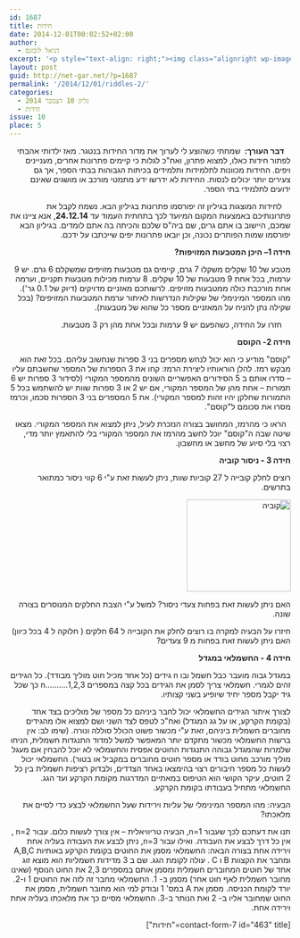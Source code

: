 ```yaml
---
id: 1687
title: חידות
date: 2014-12-01T00:02:52+02:00
author:
  - דניאל לובזנס
excerpt: '<p style="text-align: right;"><img class="alignright wp-image-1696" src="http://net-gar.net/wp-content/uploads/2014/11/unnamed-1.jpg" alt="unnamed (1)" width="101" height="106" />מדור החידות לילדים ונוער המחודש, יותר אתגר, יותר עניין בעריכת <span style="color: #222222;">דניאל לובזנס.</span></p>'
layout: post
guid: http://net-gar.net/?p=1687
permalink: '/2014/12/01/riddles-2/'
categories:
  - גליון 10 דצמבר 2014
  - חידות
issue: 10
place: 5
---
```

<p dir="rtl" style="text-align: right;">
     <strong>דבר העורך: </strong> שמחתי כשהוצע לי לערוך את מדור החידות בנטגר. מאז ילדותי אהבתי לפתור חידות כאלו, למצוא פתרון, ואח"כ לגלות כי קיימים פתרונות אחרים, מעניינים ויפים. החידות מכוונות לתלמידות ותלמידים בכיתות הגבוהות בבתי הספר, אך גם צעירים יותר יכולים לנסות. החידות לא ידרשו ידע מתמטי מורכב או מושגים שאינם ידועים לתלמידי בתי הספר.
</p>

<p dir="rtl" style="text-align: right;">
      לחידות המוצגות בגיליון זה יפורסמו פתרונות בגיליון הבא. נשמח לקבל את פתרונותיכם באמצעות המקום המיועד לכך בתחתית העמוד עד <strong>24.12.14</strong>, אנא ציינו את שמכם, היישוב בו אתם גרים, שם ביה"ס שלכם והכיתה בה אתם לומדים. בגיליון הבא יפורסמו שמות הפותרים נכונה, וכן יובאו פתרונות יפים שייכתבו על ידכם.
</p>

<p dir="rtl" style="text-align: right;">
  <strong>חידה 1</strong><strong>– היכן המטבעות המזויפות?</strong>
</p>

<p dir="rtl" style="text-align: right;">
  מטבע של 10 שקלים משקלו 7 גרם, קיימים גם מטבעות מזויפים שמשקלם 6 גרם. יש 9 ערמות, בכל אחת 9 מטבעות של 10 שקלים. 8 ערמות מכילות מטבעות תקניים, וערמה אחת מורכבת כולה ממטבעות מזויפים. לרשותכם מאזניים מדויקים (דיוק של 0.1 גר'). מהו המספר המינימלי של שקילות הנדרשות לאיתור ערמת המטבעות המזויפים? (בכל שקילה נתן להניח על המאזניים מספר כל שהוא של מטבעות).
</p>

<p dir="rtl" style="text-align: right;">
      חזרו על החידה, כשהפעם יש 9 ערמות ובכל אחת מהן רק 3 מטבעות.
</p>

<p dir="rtl" style="text-align: right;">
  <strong>חידה 2</strong><strong>- הקוסם</strong>
</p>

<p dir="rtl" style="text-align: right;">
  "קוסם" מודיע כי הוא יכול לנחש מספרים בני 3 ספרות שנחשוב עליהם. בכל זאת הוא מבקש רמז. להלן הוראותיו ליצירת הרמז: קחו את 3 הספרות של המספר שחשבתם עליו – סדרו אותם ב 5 הסידורים האפשריים השונים מהמספר המקורי (לסידור 3 ספרות יש 6 תמורות – אחת מהן של המספר המקורי, אם יש 2 או 3 ספרות שוות יש להשתמש בכל 5 התמורות שחלקן יהיו זהות למספר המקורי). את 5 המספרים בני 3 הספרות סכמו, וכרמז מסרו את סכומם ל"קוסם".
</p>

<p dir="rtl" style="text-align: right;">
    הראו כי מהרמז, המחושב בצורה הנזכרת לעיל, ניתן למצוא את המספר המקורי. מצאו שיטה שבה ה"קוסם" יוכל לחשב מהרמז את המספר המקורי בלי להתאמץ יותר מדי, רצוי בלי סיוע של מחשב או מחשבון.
</p>

<p dir="rtl" style="text-align: right;">
  <strong>חידה 3 - ניסור קוביה</strong>
</p>

<p dir="rtl" style="text-align: right;">
  רוצים לחלק קובייה ל 27 קוביות שוות, ניתן לעשות זאת ע"י 6 קווי ניסור כמתואר בתרשים.
</p>

<p dir="rtl" style="text-align: right;">
  <a href="http://net-gar.net/wp-content/uploads/2014/12/קוביה.jpg"><img class="aligncenter  wp-image-1769" src="http://net-gar.net/wp-content/uploads/2014/12/קוביה.jpg" alt="קוביה" width="186" height="165" /></a>
</p>

<p dir="rtl" style="text-align: right;">
  האם ניתן לעשות זאת בפחות צעדי ניסור? למשל ע"י הצבת החלקים המנוסרים בצורה שונה.
</p>

<p dir="rtl" style="text-align: right;">
  חיזרו על הבעיה למקרה בו רוצים לחלק את הקובייה ל 64 חלקים ( חלוקה ל 4 בכל כיוון) האם ניתן לעשות זאת בפחות מ 9 צעדים?
</p>

<p dir="rtl" style="text-align: right;">
  <strong>חידה 4 - החשמלאי במגדל</strong>
</p>

<p dir="rtl" style="text-align: right;">
  במגדל גבוה מועבר כבל חשמל ובו n גידים (כל אחד מכיל חוט מוליך מבודד). כל הגידים זהים לגמרי. חשמלאי צריך לסמן את הגידים בכל קצה במספרים 1,2,3……….n כך שכל גיד יקבל מספר יחיד שיופיע בשני קצותיו.
</p>

<p dir="rtl" style="text-align: right;">
  לצורך איתור הגידים החשמלאי יכול לחבר ביניהם כל מספר של מוליכים בצד אחד (בקומת הקרקע, או על גג המגדל) ואח"כ לטפס לצד השני ושם למצוא אלו מהגידים מחוברים חשמלית ביניהם, זאת ע"י מכשור פשוט הכולל סוללה ונורה. (שימו לב: אין ברשות החשמלאי מכשור מתקדם יותר המאפשר למשל למדוד התנגדות חשמלית, הניחו שלמרות שהמגדל גבוהה התנגדות החוטים אפסית והחשמלאי לא יוכל להבחין אם מעגל מוליך מורכב מחוט בודד או מספר חוטים מחוברים במקביל או בטור). החשמלאי יכול לעשות כל מספר חיבורים רצוי בהימצאו באחד הצדדים, ולבדוק רציפות חשמלית בין כל 2 חוטים, עיקר הקושי הוא הטיפוס במאתיים המדרגות מקומת הקרקע ועד הגג. החשמלאי מתחיל בעבודתו בקומת הקרקע.
</p>

<p dir="rtl" style="text-align: right;">
  הבעיה: מהו המספר המינימלי של עליות וירידות שעל החשמלאי לבצע כדי לסיים את מלאכתו?
</p>

<p dir="rtl" style="text-align: right;">
  תנו את דעתכם לכך שעבור n=1, הבעיה טריוויאלית – אין צורך לעשות כלום. עבור n=2 , אין כל דרך לבצע את העבודה. ואילו עבור n=3, ניתן לבצע את העבודה בעליה אחת וירידה אחת בצורה הבאה: החשמלאי מסמן את החוטים בקומת הקרקע באותיות A,B,C ומחבר את הקצוות B ו C . עולה לקומת הגג. שם ב 3 מדידות חשמליות הוא מוצא זוג אחד של חוטים המחוברים חשמלית ומסמן אותם במספרים 2,3 את החוט הנוסף (שאינו מחובר חשמלית לאף חוט אחר) מסמן ב- 1. החשמלאי מחבר זה לזה את החוטים 1 ו-2. יורד לקומת הכניסה. מסמן את A במס' 1 ובודק למי הוא מחובר חשמלית, מסמן את החוט שמחובר אליו ב- 2 ואת הנותר ב-3. החשמלאי מסיים כך את מלאכתו בעליה אחת וירידה אחת.
</p>

<p dir="rtl" style="text-align: right;">
  <span style="color: #222222;">[contact-form-7 id="463" title="חידות"]</span>
</p>